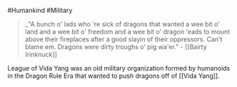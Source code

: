 #Humankind #Military
> _"A bunch o' lads who 're sick of dragons that wanted a wee bit o' land and a wee bit o' freedom and a wee bit o' dragon 'eads to mount above their fireplaces after a good slayin of their oppressors. Can't blame em. Dragons were dirty troughs o' pig wa'er."
> - [[Bairty Irinknuck]]

League of Vida Yang was an old military organization formed by humanoids in the Dragon Rule Era that wanted to push dragons off of [[Vida Yang]].